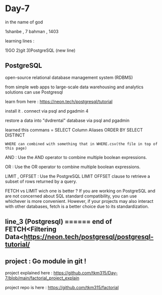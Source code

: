 # Day-7

in the name of god

1shanbe , 7 bahman , 1403

learning lines :

1)GO      2)git      3)PostgreSQL (new line)

PostgreSQL
-----------

open-source relational database management system (RDBMS)

 from simple web apps to large-scale data warehousing and analytics solutions can use Postgresql

 learn from here : https://neon.tech/postgresql/tutorial

install it . connect via psql and pgadmin 4

restore a data into "dvdrental" database via psql and pgadmin

learned this commans =     SELECT
    Column Aliases
    ORDER BY
    SELECT DISTINCT

    WHERE can combined with something that in WHERE.csv(the file in top of this page)

AND : Use the AND operator to combine multiple boolean expressions.

OR : Use the OR operator to combine multiple boolean expressions.

LIMIT , OFFSET : Use the PostgreSQL LIMIT OFFSET clause to retrieve a subset of rows returned by a query.

FETCH vs LIMIT wich one is better ? If you are working on PostgreSQL and are not concerned about SQL standard compatibility, 
you can use whichever is more convenient. 
However, if your projects may also interact with other databases,
fetch is a better choice due to its standardization.

line_3 (Postgresql) ======  end of FETCH<Filtering Data<https://neon.tech/postgresql/postgresql-tutorial/
---------------------------------------------------------------------------------------------------------

project : Go module in git !
------------------------------

project explained here : https://github.com/tkm315/Day-7/blob/main/factorial_project_explain

project repo is here : https://github.com/tkm315/factorial
